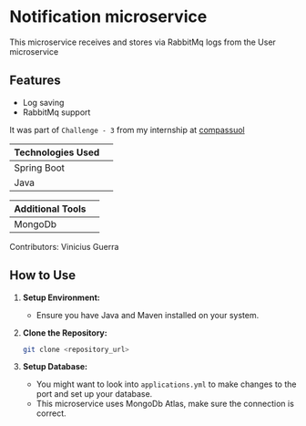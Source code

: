 Notification microservice
============

This microservice receives and stores via RabbitMq logs from the User microservice

## Features
- Log saving
- RabbitMq support

It was part of `Challenge - 3` from my internship at [compassuol](https://compass.uol/pt/home/)

| Technologies Used  |            |
|--------------------|------------|
| Spring Boot        |            |
| Java               |            |

| Additional Tools |            |
|------------------|------------|
| MongoDb          |            |

Contributors: Vinicius Guerra


## How to Use

1. **Setup Environment:**
    - Ensure you have Java and Maven installed on your system.

2. **Clone the Repository:**
   ```bash
   git clone <repository_url>

3. **Setup Database:**
    - You might want to look into `applications.yml` to make changes to the port and set up your database.
    - This microservice uses MongoDb Atlas, make sure the connection is correct.

